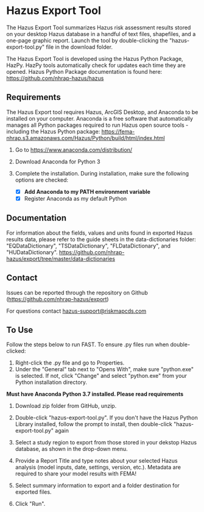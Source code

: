 # Hazus Export Tool

The Hazus Export Tool summarizes Hazus risk assessment results stored on your desktop Hazus database in a handful of text files, shapefiles, and a one-page graphic report. Launch the tool by double-clicking the "hazus-export-tool.py" file in the download folder.

The Hazus Export Tool is developed using the Hazus Python Package, HazPy. HazPy tools automatically check for updates each time they are opened. Hazus Python Package documentation is found here: https://github.com/nhrap-hazus/hazus

## Requirements

The Hazus Export tool requires Hazus, ArcGIS Desktop, and Anaconda to be installed on your computer. Anaconda is a free software that automatically manages all Python packages required to run Hazus open source tools - including the Hazus Python package: https://fema-nhrap.s3.amazonaws.com/Hazus/Python/build/html/index.html

1. Go to https://www.anaconda.com/distribution/

2. Download Anaconda for Python 3

3. Complete the installation. During installation, make sure the following options are checked:

   - [x] **Add Anaconda to my PATH environment variable**
   - [x] Register Anaconda as my default Python

## Documentation

For information about the fields, values and units found in exported Hazus results data, please refer to the guide sheets in the data-dictionaries folder: "EQDataDictionary", "TSDataDictionary", "FLDataDictionary", and "HUDataDictionary". https://github.com/nhrap-hazus/export/tree/master/data-dictionaries 

## Contact

Issues can be reported through the repository on Github (https://github.com/nhrap-hazus/export)

For questions contact hazus-support@riskmapcds.com

## To Use

Follow the steps below to run FAST. To ensure .py files run when double-clicked:

1. Right-click the .py file and go to Properties. 
2. Under the "General" tab next to "Opens With", make sure "python.exe" is selected. If not, click "Change" and select "python.exe" from your Python installation directory.

**Must have Anaconda Python 3.7 installed. Please read requirements**

1. Download zip folder from GitHub, unzip.

2. Double-click "hazus-export-tool.py". If you don't have the Hazus Python Library installed, follow the prompt to install, then double-click "hazus-export-tool.py" again

3. Select a study region to export from those stored in your dekstop Hazus database, as shown in the drop-down menu.

5. Provide a Report Title and type notes about your selected Hazus analysis (model inputs, date, settings, version, etc.). Metadata are required to share your model results with FEMA!

6. Select summary information to export and a folder destination for exported files.

7. Click "Run". 
